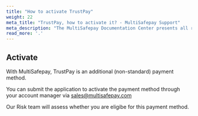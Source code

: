 ```yaml
---
title: "How to activate TrustPay"
weight: 22
meta_title: "TrustPay, how to activate it? - MultiSafepay Support"
meta_description: "The MultiSafepay Documentation Center presents all relevant information about our Plugins and API. You can also find support pages for Payment Methods, Tools and General Questions as well as the contact details of our Support and Integration Teams."
read_more: '.'
---
```

## Activate
With MultiSafepay, TrustPay is an additional (non-standard) payment method. 

You can submit the application to activate the payment method through your account manager via <sales@multisafepay.com>

Our Risk team will assess whether you are eligibe for this payment method.
